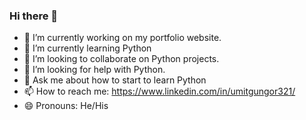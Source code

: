 ### Hi there 👋

- 🔭 I’m currently working on my portfolio website.
- 🌱 I’m currently learning Python
- 👯 I’m looking to collaborate on Python projects.
- 🤔 I’m looking for help with Python.
- 💬 Ask me about how to start to learn Python
- 📫 How to reach me: https://www.linkedin.com/in/umitgungor321/
- 😄 Pronouns: He/His
